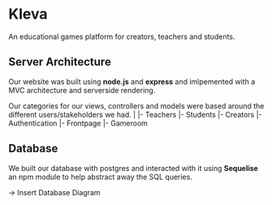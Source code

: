 # Kleva
An educational games platform for creators, teachers and students.

## Server Architecture
Our website was built using **node.js** and **express** and imlpemented with a MVC architecture and serverside rendering.

Our categories for our views, controllers and models were based around the different users/stakeholders we had.
|
|- Teachers
|- Students
|- Creators
|- Authentication
|- Frontpage
|- Gameroom



## Database
We built our database with postgres and interacted with it using **Sequelise** an npm module to help abstract away the SQL queries.

-> Insert Database Diagram
